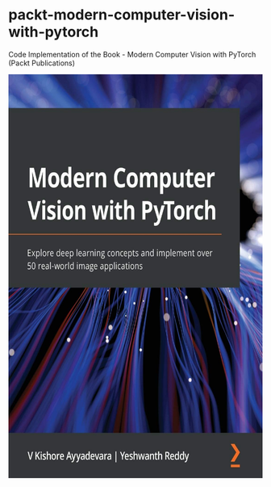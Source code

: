 # packt-modern-computer-vision-with-pytorch
Code Implementation of the Book - Modern Computer Vision with PyTorch (Packt Publications)

<centre><img src='https://github.com/ishandutta0098/packt-modern-computer-vision-with-pytorch/blob/main/images/modern-computer-vision-with-pytorch.jpg' width=600 height=800></centre>
